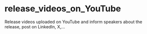 # release_videos_on_YouTube
Release videos uploaded on YouTube and inform speakers about the release, post on LinkedIn, X,…
